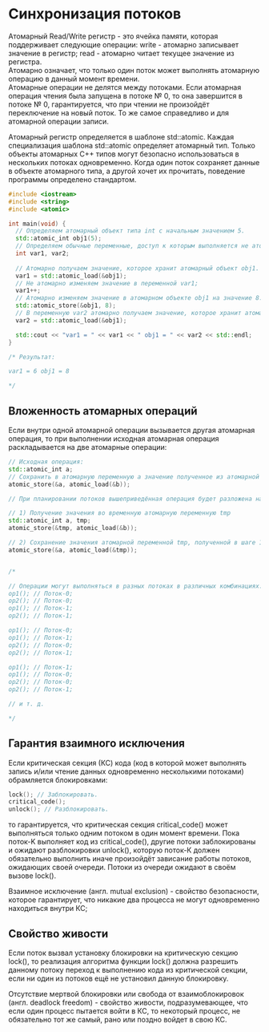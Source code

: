 # Синхронизация потоков  
Атомарный Read/Write регистр - это ячейка памяти, которая поддерживает следующие операции:
write - атомарно записывает значение в регистр;
read - атомарно читает текущее значение из регистра.  
Атомарно означает, что только один поток может выполнять атомарную операцию в данный момент времени.  
Атомарные операции не делятся между потоками. Если атомарная операция чтения была запущена в потоке № 0, то она завершится в потоке № 0, гарантируется, что при чтении не произойдёт переключение на новый поток. То же самое справедливо и для атомарной операции записи.

Атомарный регистр определяется в шаблоне std::atomic. Каждая специализация шаблона std::atomic определяет атомарный тип. Только объекты атомарных С++ типов могут безопасно использоваться в нескольких потоках одновременно. Когда один поток сохраняет данные в объекте атомарного типа, а другой хочет их прочитать, поведение программы определено стандартом.

```c++
#include <iostream>
#include <string>
#include <atomic>

int main(void) {
  // Определяем атомарный объект типа int с начальным значением 5.
  std::atomic_int obj1(5);
  // Определяем обычные переменные, доступ к которым выполняется не атомарно.
  int var1, var2;
  
  // Атомарно получаем значение, которое хранит атомарный объект obj1.
  var1 = std::atomic_load(&obj1);
  // Не атомарно изменяем значение в переменной var1;
  var1++;
  // Атомарно изменяем значение в атомарном объекте obj1 на значение 8.
  std::atomic_store(&obj1, 8);
  // В переменную var2 атомарно получаем значение, которое хранит атомарный объект obj.
  var2 = std::atomic_load(&obj1);

  std::cout << "var1 = " << var1 << " obj1 = " << var2 << std::endl;
}

/* Результат:

var1 = 6 obj1 = 8

*/
```
## Вложенность атомарных операций
Если внутри одной атомарной операции вызывается другая атомарная операция, то при выполнении исходная атомарная операция раскладывается на две атомарные операции: 
```c++
// Исходная операция:
std::atomic_int a;
// Сохранить в атомарную переменную a значение полученное из атомарной переменной b.
atomic_store(&a, atomic_load(&b));

// При планировании потоков вышеприведённая операция будет разложена на следующие две атомарные операции:

// 1) Получение значения во временную атомарную переменную tmp
std::atomic_int a, tmp;
atomic_store(&tmp, atomic_load(&b));

// 2) Сохранение значения атомарной переменной tmp, полученной в шаге 1 в атомарную переменную a.
atomic_store(&a, atomic_load(&tmp));


/*

// Операции могут выполняться в разных потоках в различных комбинациях:
op1(); // Поток-0;
op2(); // Поток-0;
op1(); // Поток-1;
op2(); // Поток-1;

op1(); // Поток-0;
op1(); // Поток-1;
op2(); // Поток-0;
op2(); // Поток-1;

op1(); // Поток-1;
op1(); // Поток-0;
op2(); // Поток-0;
op2(); // Поток-1;

// и т. д.

*/

```

## Гарантия взаимного исключения

Если критическая секция (КС) кода (код в которой может выполнять запись и/или чтение данных одновременно несколькими потоками) обрамляется блокировками:
```c++
lock(); // Заблокировать.
critical_code();
unlock(); // Разблокировать.
```
то гарантируется, что критическая секция critical_code() может выполняться только одним потоком в один момент времени. Пока поток-K выполняет код из critical_code(), другие потоки заблокированы и ожидают разблокировки unlock(), которую поток-К должен обязательно выполнить иначе произойдёт зависание работы потоков, ожидающих своей очереди. Потоки из очереди ожидают в своём вызове lock().

Взаимное исключение (англ. mutual exclusion) - свойство безопасности, которое гарантирует, что никакие два процесса не могут одновременно находиться внутри КС;

## Свойство живости

Если поток вызвал установку блокировки на критическую секцию lock(), то реализация алгоритма функции lock() должна разрешить данному потоку переход к выполнению кода из критической секции, если ни один из потоков ещё не установил данную блокировку.

Отсутствие мертвой блокировки или свобода от взаимоблокировок (англ. deadlock freedom) - свойство живости, подразумевающее, что если один процесс пытается войти в КС, то некоторый процесс, не обязательно тот же самый, рано или поздно войдет в свою КС.
